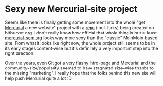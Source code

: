 # Sexy new Mercurial-site project

<img src="http://zerokspot.com/uploads/snapshots/mercurialscm-20090217-003313.png" class="left postimg" alt="" />Seems like there is finally getting some movement into the whole "get [Mercurial](http://www.selenic.com/mercurial/wiki/) a new website" project with a [repo](http://bitbucket.org/segv/hg-website/overview/) (incl. forks) being created on bitbucket.org. I don't really know how official that whole thing is but at least [mercurial-scm.org](http://www.mercurial-scm.org/) looks way more sexy than the "classic" MoinMoin-based site. From what it looks like right now, the whole project still seems to be in its early stages content-wise but it's definitely a very important step into the right direction. 

Over the years, even Git got a very flashy intro-page and Mercurial and the community-size/popularity seemed to have stagnated size-wise thanks to the missing "marketing". I really hope that the folks behind this new site will help push Mercurial quite a lot :D